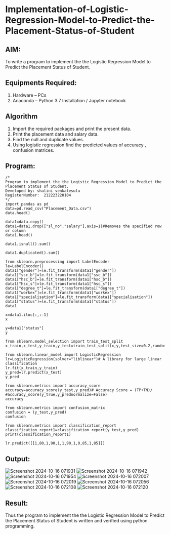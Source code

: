 # Implementation-of-Logistic-Regression-Model-to-Predict-the-Placement-Status-of-Student

## AIM:
To write a program to implement the the Logistic Regression Model to Predict the Placement Status of Student.

## Equipments Required:
1. Hardware – PCs
2. Anaconda – Python 3.7 Installation / Jupyter notebook

## Algorithm
1. Import the required packages and print the present data.
2. Print the placement data and salary data.
3. Find the null and duplicate values.
4. Using logistic regression find the predicted values of accuracy , confusion matrices.

## Program:
```
/*
Program to implement the the Logistic Regression Model to Predict the Placement Status of Student.
Developed by: shalini venkatesulu
RegisterNumber:  212223220104
*/
import pandas as pd
data=pd.read_csv("Placement_Data.csv")
data.head()

data1=data.copy()
data1=data1.drop(["sl_no","salary"],axis=1)#Removes the specified row or column
data1.head()

data1.isnull().sum()

data1.duplicated().sum()

from sklearn.preprocessing import LabelEncoder
le=LabelEncoder()
data1["gender"]=le.fit_transform(data1["gender"])
data1["ssc_b"]=le.fit_transform(data1["ssc_b"])
data1["hsc_b"]=le.fit_transform(data1["hsc_b"])
data1["hsc_s"]=le.fit_transform(data1["hsc_s"])
data1["degree_t"]=le.fit_transform(data1["degree_t"])
data1["workex"]=le.fit_transform(data1["workex"])
data1["specialisation"]=le.fit_transform(data1["specialisation"])
data1["status"]=le.fit_transform(data1["status"])
data1

x=data1.iloc[:,:-1]
x

y=data1["status"]
y

from sklearn.model_selection import train_test_split
x_train,x_test,y_train,y_test=train_test_split(x,y,test_size=0.2,random_state=0)

from sklearn.linear_model import LogisticRegression
lr=LogisticRegression(solver="liblinear")# A library for large linear classification
lr.fit(x_train,y_train)
y_pred=lr.predict(x_test)
y_pred

from sklearn.metrics import accuracy_score
accuracy=accuracy_score(y_test,y_pred)# Accuracy Score = (TP+TN)/
#accuracy_score(y_true,y_prednormalize=False)
accuracy

from sklearn.metrics import confusion_matrix
confusion = (y_test,y_pred)
confusion

from sklearn.metrics import classification_report
classification_report1=classification_report(y_test,y_pred)
print(classification_report1)

lr.predict([[1,80,1,90,1,1,90,1,0,85,1,85]])
```

## Output:
![Screenshot 2024-10-16 071931](https://github.com/user-attachments/assets/915671d5-b2b2-406a-a5b7-b6e059e7b5cc)
![Screenshot 2024-10-16 071942](https://github.com/user-attachments/assets/99bbf63c-9d12-4279-912b-39004577ef42)
![Screenshot 2024-10-16 071954](https://github.com/user-attachments/assets/9070beb1-1ba2-484a-bbfa-810645daf1a4)
![Screenshot 2024-10-16 072007](https://github.com/user-attachments/assets/bc973564-bd56-4d0d-a222-9ae590798ec9)
![Screenshot 2024-10-16 072019](https://github.com/user-attachments/assets/84a69f81-0059-47d1-9bbe-0b950509bb25)
![Screenshot 2024-10-16 072056](https://github.com/user-attachments/assets/ad71d78b-344f-4758-a9e2-9e1ef5fda093)
![Screenshot 2024-10-16 072108](https://github.com/user-attachments/assets/68d73481-a2bd-499c-8b4b-cd408a38d741)
![Screenshot 2024-10-16 072120](https://github.com/user-attachments/assets/61455e2e-4838-4552-b58a-0995cbd21859)


## Result:
Thus the program to implement the the Logistic Regression Model to Predict the Placement Status of Student is written and verified using python programming.
